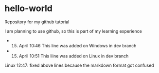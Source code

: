 # hello-world
Repository for my github tutorial

I am planning to use github, so this is part of my learning experience

- 15. April 10:46  This line was added on Windows in dev branch  
- 15. April 10:51  This liine was added on Linux in dev branch

Linux 12:47: fixed above lines because the markdown format got confused
